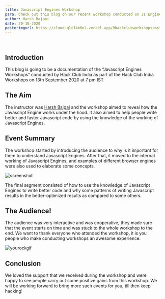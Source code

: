 ```yaml
---
title: Javascript Engines Workshop
para: Check out this blog on our recent workshop conducted on Js Engines!
author: Harsh Bajpai
date: 20-10-2020
posterimgurl: https://cloud-qlcf4m6nl.vercel.app/0hackclubworkshopsposter.png
---
```


<br/>

## Introduction

This blog is going to be a documentation of the “Javascript Engines Workshops” conducted by Hack Club India as part of the Hack Club India Workshops on 13th September 2020 at 7 pm IST.

## The Aim

The instructor was [Harsh Bajpai](https://twitter.com/bajpaiharsh244) and the workshop aimed to reveal how the Javascript Engine works under the hood. It also aimed to help people write better and faster Javascript code by using the knowledge of the working of Javascript Engines.

## Event Summary

The workshop started by introducing the audience to why is it important for them to understand Javascript Engines. After that, it moved to the internal working of Javascript Engines, and examples of different browser engines were also used to elaborate some concepts.

![screenshot](https://cloud-be4tr4ycj.vercel.app/0workshopscreenshot.jpeg)

The final segment consisted of how to use the knowledge of Javascript Engines to write better code and why some patterns of writing Javascript results in the better-optimized results as compared to some others.

## The Audience!

The audience was very interactive and was cooperative, they made sure that the event starts on time and was stuck to the whole workshop to the end. We want to thank everyone who attended the workshop, it is you people who make conducting workshops an awesome experience.

![yourockgif](https://cloud-b57mdtwil.vercel.app/0ezgif.com-gif-maker.gif)

## Conclusion

We loved the support that we received during the workshop and were happy to see people carry out some positive gains from this workshop. We will be working forward to bring more such events for you, till then keep hacking!
